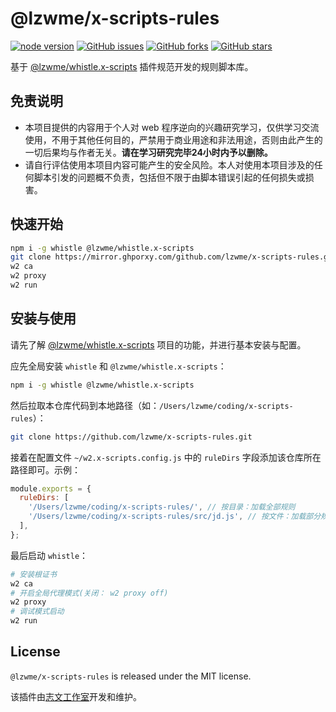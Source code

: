 @lzwme/x-scripts-rules
========

[![node version][node-badge]][node-url]
[![GitHub issues][issues-badge]][issues-url]
[![GitHub forks][forks-badge]][forks-url]
[![GitHub stars][stars-badge]][stars-url]

<!-- [![minzipped size][bundlephobia-badge]][bundlephobia-url] -->

基于 [@lzwme/whistle.x-scripts](https://github.com/lzwme/whistle.x-scripts) 插件规范开发的规则脚本库。

## 免责说明

- 本项目提供的内容用于个人对 web 程序逆向的兴趣研究学习，仅供学习交流使用，不用于其他任何目的，严禁用于商业用途和非法用途，否则由此产生的一切后果均与作者无关。**请在学习研究完毕24小时内予以删除。**
- 请自行评估使用本项目内容可能产生的安全风险。本人对使用本项目涉及的任何脚本引发的问题概不负责，包括但不限于由脚本错误引起的任何损失或损害。

## 快速开始

```bash
npm i -g whistle @lzwme/whistle.x-scripts
git clone https://mirror.ghporxy.com/github.com/lzwme/x-scripts-rules.git
w2 ca
w2 proxy
w2 run
```

## 安装与使用

请先了解 [@lzwme/whistle.x-scripts](https://github.com/lzwme/whistle.x-scripts) 项目的功能，并进行基本安装与配置。

应先全局安装 `whistle` 和 `@lzwme/whistle.x-scripts`：

```bash
npm i -g whistle @lzwme/whistle.x-scripts
```

然后拉取本仓库代码到本地路径（如：`/Users/lzwme/coding/x-scripts-rules`）：

```bash
git clone https://github.com/lzwme/x-scripts-rules.git
```

接着在配置文件 `~/w2.x-scripts.config.js` 中的 `ruleDirs` 字段添加该仓库所在路径即可。示例：

```js
module.exports = {
  ruleDirs: [
    '/Users/lzwme/coding/x-scripts-rules/', // 按目录：加载全部规则
    '/Users/lzwme/coding/x-scripts-rules/src/jd.js', // 按文件：加载部分规则
  ],
};
```

最后启动 `whistle`：

```bash
# 安装根证书
w2 ca
# 开启全局代理模式(关闭： w2 proxy off)
w2 proxy
# 调试模式启动
w2 run
```

## License

`@lzwme/x-scripts-rules` is released under the MIT license.

该插件由[志文工作室](https://lzw.me)开发和维护。


[stars-badge]: https://img.shields.io/github/stars/lzwme/x-scripts-rules.svg
[stars-url]: https://github.com/lzwme/x-scripts-rules/stargazers
[forks-badge]: https://img.shields.io/github/forks/lzwme/x-scripts-rules.svg
[forks-url]: https://github.com/lzwme/x-scripts-rules/network
[issues-badge]: https://img.shields.io/github/issues/lzwme/x-scripts-rules.svg
[issues-url]: https://github.com/lzwme/x-scripts-rules/issues
[npm-badge]: https://img.shields.io/npm/v/@lzwme/x-scripts-rules.svg?style=flat-square
[npm-url]: https://npmjs.org/package/@lzwme/x-scripts-rules
[node-badge]: https://img.shields.io/badge/node.js-%3E=_16.15.0-green.svg?style=flat-square
[node-url]: https://nodejs.org/download/
[download-badge]: https://img.shields.io/npm/dm/@lzwme/x-scripts-rules.svg?style=flat-square
[download-url]: https://npmjs.org/package/@lzwme/x-scripts-rules
[bundlephobia-url]: https://bundlephobia.com/result?p=@lzwme/x-scripts-rules@latest
[bundlephobia-badge]: https://badgen.net/bundlephobia/minzip/@lzwme/x-scripts-rules@latest
